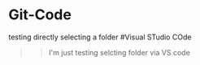 # Git-Code
testing directly selecting a folder
#Visual STudio COde
>> I'm just testing selcting folder via VS code
